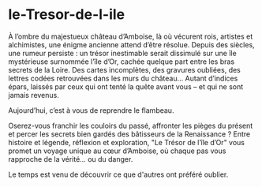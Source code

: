 # le-Tresor-de-l-ile
À l’ombre du majestueux château d’Amboise, là où vécurent rois, artistes et alchimistes, une énigme ancienne attend d’être résolue. Depuis des siècles, une rumeur persiste : un trésor inestimable serait dissimulé sur une île mystérieuse surnommée l’île d’Or, cachée quelque part entre les bras secrets de la Loire. Des cartes incomplètes, des gravures oubliées, des lettres codées retrouvées dans les murs du château… Autant d’indices épars, laissés par ceux qui ont tenté la quête avant vous – et qui ne sont jamais revenus.

Aujourd’hui, c’est à vous de reprendre le flambeau.

Oserez-vous franchir les couloirs du passé, affronter les pièges du présent et percer les secrets bien gardés des bâtisseurs de la Renaissance ? Entre histoire et légende, réflexion et exploration, "Le Trésor de l’île d’Or" vous promet un voyage unique au cœur d’Amboise, où chaque pas vous rapproche de la vérité… ou du danger.

Le temps est venu de découvrir ce que d'autres ont préféré oublier.

